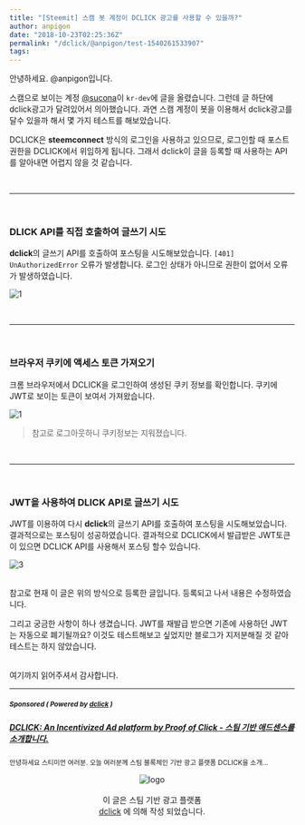 ```yaml
---
title: "[Steemit] 스캠 봇 계정이 DCLICK 광고를 사용할 수 있을까?"
author: anpigon
date: "2018-10-23T02:25:36Z"
permalink: "/dclick/@anpigon/test-1540261533907"
tags:
---
```

안녕하세요. @anpigon입니다.

스캠으로 보이는 계정 [@sucona](https://steemit.com/dclick/@sucona/wdice--1540183777029)이 `kr-dev`에 글을 올렸습니다. 그런데 글 하단에 dclick광고가 달려있어서 의아했습니다. 과연 스캠 계정이 봇을 이용해서 dclick광고를 달수 있을까 해서 몇 가지 테스트를 해보았습니다. 

DCLICK은 **steemconnect** 방식의 로그인을 사용하고 있으므로,  로그인할 때 포스트 권한을 DCLICK에서 위임하게 됩니다. 그래서 dclick이 글을 등록할 때 사용하는 API를 알아내면 어렵지 않을 것 같습니다.

<br><hr><br>

### DLICK API를 직접 호출하여 글쓰기 시도

**dclick**의 글쓰기 API를 호출하여 포스팅을 시도해보았습니다. `[401] UnAuthorizedError` 오류가 발생합니다. 로그인 상태가 아니므로 권한이 없어서 오류가 발생하였습니다.

![1](https://files.steempeak.com/file/steempeak/anpigon/nqylSj8o-ECA09CEBAAA920EC9786EC9D8C34.png)

<br><hr><br>

### 브라우저 쿠키에 액세스 토큰 가져오기

크롬 브라우저에서 DCLICK을 로그인하여 생성된 쿠키 정보를 확인합니다. 쿠키에 JWT로 보이는 토큰이 보여서 가져왔습니다. 

![1](https://files.steempeak.com/file/steempeak/anpigon/OXM0Ujax-ECA09CEBAAA920EC9786EC9D8C4343222.png) 
> 참고로 로그아웃하니 쿠키정보는 지워졌습니다.

<br><hr><br>

### JWT을 사용하여 DLICK API로 글쓰기 시도

JWT를 이용하여 다시 **dclick**의 글쓰기 API를 호출하여 포스팅을 시도해보았습니다. 결과적으로는 포스팅이 성공하였습니다. 결과적으로 DCLICK에서 발급받은 JWT토큰이 있으면 DCLICK API를 사용해서 포스팅 할수 있습니다.

![3](https://files.steempeak.com/file/steempeak/anpigon/uefZS9h0-ECA09CEBAAA920EC9786EC9D8C4343.png)



<br>참고로 현재 이 글은 위의 방식으로 등록한 글입니다. 등록되고 나서 내용은 수정하였습니다.

그리고 궁금한 사항이 하나 생겼습니다. JWT를 재발급 받으면 기존에 사용하던 JWT는 자동으로 폐기될까요? 이것도 테스트해보고 싶었지만 블로그가 지저분해질 것 같아 테스트는 하지 않았습니다.

<br>여기까지 읽어주셔서 감사합니다.

***
#####  <sub> **Sponsored ( Powered by [dclick](https://www.dclick.io) )** </sub>
##### [DCLICK: An Incentivized Ad platform by Proof of Click - 스팀 기반 애드센스를 소개합니다.](https://api.dclick.io/v1/c?x=eyJhbGciOiJIUzI1NiIsInR5cCI6IkpXVCJ9.eyJjIjoiYW5waWdvbiIsInMiOiJ0ZXN0LTE1NDAyNjE1MzM5MDciLCJhIjpbMV0sInVybCI6Imh0dHBzOi8vc3RlZW1pdC5jb20vZGNsaWNrL0BkY2xpY2svZGNsaWNrLWFuLWluY2VudGl2aXplZC1hZC1wbGF0Zm9ybS1ieS1wcm9vZi1vZi1jbGljay0iLCJpYXQiOjE1NDAyNjE1MzMsImV4cCI6MTg1NTYyMTUzM30.Y-a1jOFNy3T7IMhQ0BIV3Tn5hcuoTcoFj1w4jQmOkl4)
<sup>안녕하세요 스티미언 여러분. 오늘 여러분께 스팀 블록체인 기반 광고 플랫폼 DCLICK을 소개...</sup>
<br><center>![logo](https://steemitimages.com/200x100/https://cdn.steemitimages.com/DQmbjkrc5UT4GgZXygAnS3mLrboAy7Y8gr7R7guB8HG3f5n/logopad500.png)<br><br>이 글은 스팀 기반 광고 플랫폼<br>[dclick](https://www.dclick.io) 에 의해 작성 되었습니다.</center>
